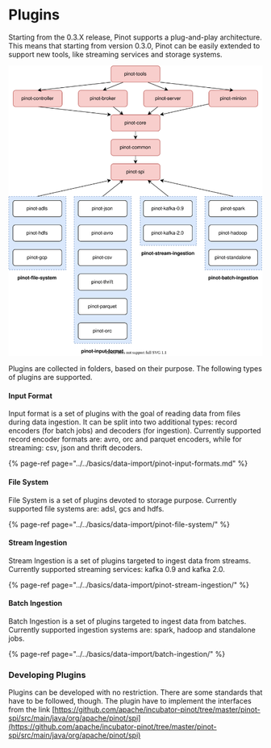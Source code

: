 # Plugins

Starting from the 0.3.X release, Pinot supports a plug-and-play architecture. This means that starting from version 0.3.0, Pinot can be easily extended to support new tools, like streaming services and storage systems.

![](../../.gitbook/assets/pinot-dependency-graph.svg)

Plugins are collected in folders, based on their purpose. The following types of plugins are supported.

#### Input Format

Input format is a set of plugins with the goal of reading data from files during data ingestion. It can be split into two additional types: record encoders \(for batch jobs\) and decoders \(for ingestion\). Currently supported record encoder formats are: avro, orc and parquet encoders, while for streaming: csv, json and thrift decoders.

{% page-ref page="../../basics/data-import/pinot-input-formats.md" %}

#### File System

File System is a set of plugins devoted to storage purpose. Currently supported file systems are: adsl, gcs and hdfs.

{% page-ref page="../../basics/data-import/pinot-file-system/" %}

#### Stream Ingestion 

Stream Ingestion is a set of plugins targeted to ingest data from streams. Currently supported streaming services: kafka 0.9 and kafka 2.0.

{% page-ref page="../../basics/data-import/pinot-stream-ingestion/" %}

#### Batch Ingestion

Batch Ingestion is a set of plugins targeted to ingest data from batches. Currently supported ingestion systems are: spark, hadoop and standalone jobs.

{% page-ref page="../../basics/data-import/batch-ingestion/" %}

### Developing Plugins

Plugins can be developed with no restriction. There are some standards that have to be followed, though. The plugin have to implement the interfaces from the link [https://github.com/apache/incubator-pinot/tree/master/pinot-spi/src/main/java/org/apache/pinot/spi](https://github.com/apache/incubator-pinot/tree/master/pinot-spi/src/main/java/org/apache/pinot/spi)

